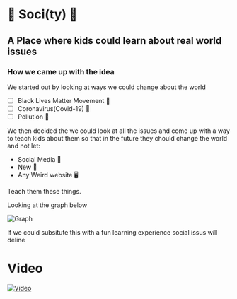 # :metal: Soci(ty) :metal:
## A Place where kids could learn about real world issues

### How we came up with the idea
We started out by looking at ways we could change about the world

- [ ] Black Lives Matter Movement 🤔
- [ ] Coronavirus(Covid-19) 🤷‍
- [ ] Pollution 🤔

We then decided the we could look at all the issues and come up 
with a way to teach kids about them so that in the future they chould
change the world and not let:
- Social Media 📸
- New 📰
- Any Weird website 🖥

Teach them these things.

Looking at the graph below

![Graph](https://cdn.statcdn.com/Infographic/images/normal/11651.jpeg)

If we could subsitute this with a fun learning experience social issus will deline


# Video
[![Video](https://img.youtube.com/vi/VID/0.jpg)](https://www.youtube.com/watch?v=aDZUUR72LGI)
